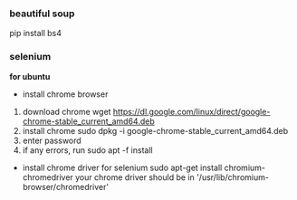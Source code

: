 ### beautiful soup ###
pip install bs4

### selenium ###
**for ubuntu**
- install chrome browser
1. download chrome
wget https://dl.google.com/linux/direct/google-chrome-stable_current_amd64.deb
2. install chrome 
sudo dpkg -i google-chrome-stable_current_amd64.deb
3. enter password
4. if any errors, run sudo apt -f install

- install chrome driver for selenium
sudo apt-get install chromium-chromedriver
your chrome driver should be in '/usr/lib/chromium-browser/chromedriver'